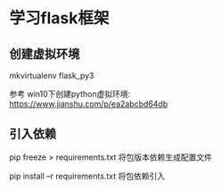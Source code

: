 # 学习flask框架


## 创建虚拟环境
mkvirtualenv flask_py3

参考 win10下创建python虚拟环境:  https://www.jianshu.com/p/ea2abcbd64db


## 引入依赖
pip freeze > requirements.txt    将包版本依赖生成配置文件

pip install –r requirements.txt  将包依赖引入





